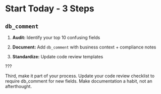 # Start Today - 3 Steps

## `db_comment`


1. **Audit:** Identify your top 10 confusing fields


2. **Document:** Add `db_comment` with business context + compliance notes


3. **Standardize:** Update code review templates

???

Third, make it part of your process. Update your code review checklist to require db_comment for new fields. Make documentation a habit, not an afterthought.
